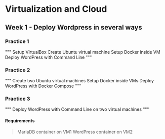 # Virtualization and Cloud
## Week 1 - Deploy Wordpress in several ways
### Practice 1
"""
Setup VirtualBox
Create Ubuntu virtual machine
Setup Docker inside VM
Deploy WordPress with Command Line
"""
### Practice 2
"""
Create two Ubuntu virtual machines
Setup Docker inside VMs
Deploy WordPress with Docker Compose
"""
### Practice 3
"""
Deploy WordPress with Command Line on two virtual machines
"""
#### Requirements
> MariaDB container on VM1
> WordPress container on VM2



